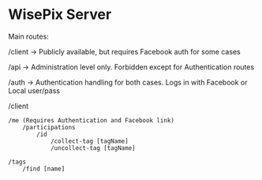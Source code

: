 # WisePix Server

Main routes:

/client 	-> Publicly available, but requires Facebook auth for some cases

/api		-> Administration level only. Forbidden except for Authentication routes

/auth 		-> Authentication handling for both cases. Logs in with Facebook or Local user/pass


/client
	
	/me (Requires Authentication and Facebook link)
		/participations
			/id
				/collect-tag [tagName]
				/uncollect-tag [tagName]

	/tags
		/find [name]

